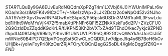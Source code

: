 $START$LQuBy9GA6EUvEuRdNQQdmXpPZgT4m1LXVbj6/iJ0iYWUnIMPaLr6wKOa/m3o/ziMzFK4v9lCzCT+/+Nke1zzWp+2LJK2Dctz2o0eNpOd52v3NJhoAAT97oEFXpvOwwRNP4DwKnESkpcS/P56psk6USDn3MM61raML3FswLdubd1IHht9WoMYaVjK472f5mabXttPhNFr6QFI52ZNkXKskFu6d2P/+ZVzCFU02G9OzIdDxZZqddKGcKrLR/fJKPN53Kh2bVXTxZAd9TEhdO/kec7ykjc9ZPNDifkpdU409fJ9gV69kltyYRtnvIR1UhNUVLP29hOj892GfzvQWsYkAsUorCrJi5fmWNie60B4lPD7QEIpVPQcgSst5GlwCLoOQDDLfw7djpeJ/Iq4y6B7BoH6kCvUHjBk+/yoIwFxyPri8KzOerZRjAFOry/0QCnl2egG25oDL4XgMoDqgSfZKQ==$END$